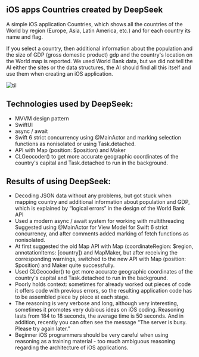 ## iOS apps Countries created by DeepSeek

 A simple iOS application Countries, which shows all the countries of the World by region (Europe, Asia, Latin America, etc.) 
 and for each country its name and flag. 
 
 If you select a country, then additional information about the population 
 and the size of GDP (gross domestic product) gdp and the country's location on the World map is reported.
 We used World Bank data, but we did not tell the AI ​​either the sites or the data structures, 
 the AI ​​should find all this itself and use them when creating an iOS application.
 
 ![til](https://github.com/BestKora/CountryChatGPTo3/blob/285aa2b9c83668acf453f46f36f1e36f1fa3c590/ChatGPTO3.gif)

## Technologies used by DeepSeek:

* MVVM design pattern 
* SwiftUI
* async / await
* Swift 6 strict concurrency using @MainActor and marking selection functions as nonisolated or using Task.detached.
* API with Map (position: $position) and Maker
* CLGeocoder() to get more accurate geographic coordinates of the country's capital and Task.detached to run in the background.

## Results of using DeepSeek:
* Decoding JSON data without any problems, but got stuck when mapping country and additional information about population and GDP, 
which is explained by “logical errors” in the design of the World Bank API
* Used a modern async / await system for working with multithreading
Suggested using @MainActor for View Model for Swift 6 strict concurrency, and after comments added marking of fetch functions as nonisolated.
* At first suggested the old Map API with Map (coordinateRegion: $region, annotationItems: [country]) and MapMaker,
  but after receiving the corresponding warnings, switched to the new API with Map (position: $position) and Maker quite successfully.
* Used CLGeocoder() to get more accurate geographic coordinates of the country's capital and Task.detached to run in the background.
* Poorly holds context: sometimes for already worked out pieces of code it offers code with previous errors,
  so the resulting application code has to be assembled piece by piece at each stage.
* The reasoning is very verbose and long, although very interesting, sometimes it promotes very dubious ideas on iOS coding.
   Reasoning lasts from 184 to 18 seconds, the average time is 50 seconds.
   And in addition, recently you can often see the message “The server is busy. Please try again later.”
* Beginner iOS programmers should be very careful when using reasoning as a training material - too much ambiguous reasoning
  regarding the architecture of iOS applications.    
